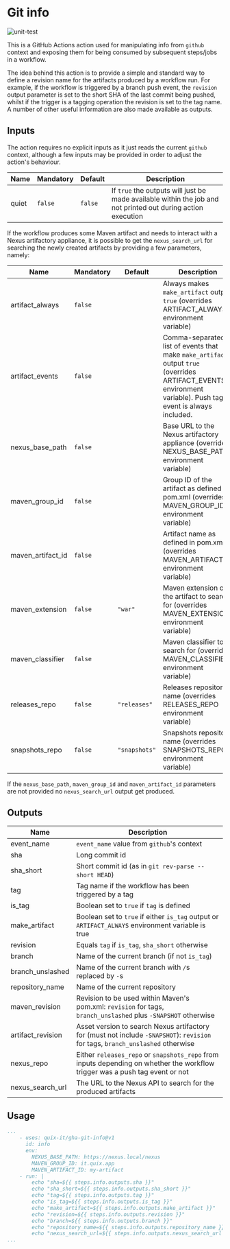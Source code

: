 # Git info

![unit-test](https://github.com/quix-it/gha-git-info/actions/workflows/test.yml/badge.svg?branch=v1)

This is a GitHub Actions action used for manipulating info from `github` context and exposing them for being consumed by subsequent steps/jobs in a workflow.

The idea behind this action is to provide a simple and standard way to define a revision name for the artifacts produced by a workflow run.
For example, if the workflow is triggered by a branch push event, the `revision` output parameter is set to the short SHA of the last commit being pushed, whilst if the trigger is a tagging operation the revision is set to the tag name.
A number of other useful information are also made available as outputs.

## Inputs

The action requires no explicit inputs as it just reads the current `github` context, although a few inputs may be provided in order to adjust the action's behaviour.

| Name | Mandatory | Default | Description |
| - | - | - | - |
| quiet | `false` | `false` | If `true` the outputs will just be made available within the job and not printed out during action execution |

If the workflow produces some Maven artifact and needs to interact with a Nexus artifactory appliance, it is possible to get the `nexus_search_url` for searching the newly created artifacts by providing a few parameters, namely:

| Name | Mandatory | Default | Description |
| - | - | - | - |
| artifact_always | `false` | | Always makes `make_artifact` output `true` (overrides ARTIFACT_ALWAYS environment variable) |
| artifact_events | `false` | | Comma-separated list of events that make `make_artifact` output `true` (overrides ARTIFACT_EVENTS environment variable). Push tag event is always included. |
| nexus_base_path | `false` | | Base URL to the Nexus artifactory appliance (overrides NEXUS_BASE_PATH environment variable) |
| maven_group_id | `false` | | Group ID of the artifact as defined in pom.xml (overrides MAVEN_GROUP_ID environment variable) |
| maven_artifact_id | `false` | | Artifact name as defined in pom.xml (overrides MAVEN_ARTIFACT_ID environment variable) |
| maven_extension | `false` | `"war"` | Maven extension of the artifact to search for (overrides MAVEN_EXTENSION environment variable) |
| maven_classifier | `false` | | Maven classifier to search for (overrides MAVEN_CLASSIFIER environment variable) |
| releases_repo | `false` | `"releases"` | Releases repository name (overrides RELEASES_REPO environment variable) |
| snapshots_repo | `false` | `"snapshots"` | Snapshots repository name (overrides SNAPSHOTS_REPO environment variable) |

If the `nexus_base_path`, `maven_group_id` and `maven_artifact_id` parameters are not provided no `nexus_search_url` output get produced.

## Outputs

| Name | Description |
| - | - |
| event_name | `event_name` value from `github`'s context |
| sha | Long commit id |
| sha_short | Short commit id (as in `git rev-parse --short HEAD`) |
| tag | Tag name if the workflow has been triggered by a tag |
| is_tag | Boolean set to `true` if `tag` is defined |
| make_artifact | Boolean set to `true` if either `is_tag` output or `ARTIFACT_ALWAYS` environment variable is true |
| revision | Equals `tag` if `is_tag`, `sha_short` otherwise |
| branch | Name of the current branch (if not `is_tag`) |
| branch_unslashed | Name of the current branch with `/`s replaced by `-`s |
| repository_name | Name of the current repository |
| maven_revision | Revision to be used within Maven's pom.xml: `revision` for tags, `branch_unslashed` plus `-SNAPSHOT` otherwise |
| artifact_revision | Asset version to search Nexus artifactory for (must not include `-SNAPSHOT`): `revision` for tags, `branch_unslashed` otherwise |
| nexus_repo | Either `releases_repo` or `snapshots_repo` from inputs depending on whether the workflow trigger was a push tag event or not |
| nexus_search_url | The URL to the Nexus API to search for the produced artifacts |

## Usage

```yaml
...
    - uses: quix-it/gha-git-info@v1
      id: info
      env:
        NEXUS_BASE_PATH: https://nexus.local/nexus
        MAVEN_GROUP_ID: it.quix.app
        MAVEN_ARTIFACT_ID: my-artifact
    - run: |
        echo "sha=${{ steps.info.outputs.sha }}"
        echo "sha_short=${{ steps.info.outputs.sha_short }}"
        echo "tag=${{ steps.info.outputs.tag }}"
        echo "is_tag=${{ steps.info.outputs.is_tag }}"
        echo "make_artifact=${{ steps.info.outputs.make_artifact }}"
        echo "revision=${{ steps.info.outputs.revision }}"
        echo "branch=${{ steps.info.outputs.branch }}"
        echo "repository_name=${{ steps.info.outputs.repository_name }}"
        echo "nexus_search_url=${{ steps.info.outputs.nexus_search_url }}"
...
```
